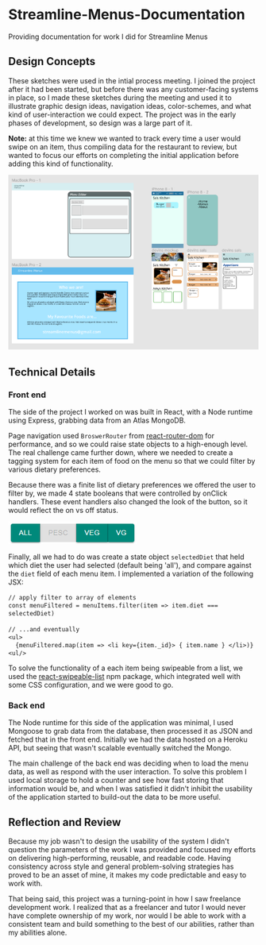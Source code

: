 # Streamline-Menus-Documentation
Providing documentation for work I did for Streamline Menus

## Design Concepts

These sketches were used in the intial process meeting. I joined the project after it had been started, but before there was any customer-facing systems in place, so I made these sketches during the meeting and used it to illustrate graphic design ideas, navigation ideas, color-schemes, and what kind of user-interaction we could expect. The project was in the early phases of development, so design was a large part of it.

**Note:** at this time we knew we wanted to track every time a user would swipe on an item, thus compiling data for the restaurant to review, but wanted to focus our efforts on completing the initial application before adding this kind of functionality.

![some graphic design elements](https://github.com/devinlizardi/Streamline-Menus-Documentation/blob/main/assets/Screenshot%202022-08-25%20133638.png)

## Technical Details

### Front end
The side of the project I worked on was built in React, with a Node runtime using Express, grabbing data from an Atlas MongoDB.

Page navigation used `BroswerRouter` from [react-router-dom](https://v5.reactrouter.com/web/guides/quick-start) for performance, and so we could raise state objects to a high-enough level. The real challenge came further down, where we needed to create a tagging system for each item of food on the menu so that we could filter by various dietary preferences.

Because there was a finite list of dietary preferences we offered the user to filter by, we made 4 state booleans that were controlled by onClick handlers. These event handlers also changed the look of the button, so it would reflect the on vs off status.

![Image of filter buttons](https://github.com/devinlizardi/Streamline-Menus-Documentation/blob/main/assets/Screenshot%202022-08-26%20111620.png)

Finally, all we had to do was create a state object `selectedDiet` that held which diet the user had selected (default being 'all'), and compare against the `diet` field of each menu item. I implemented a variation of the following JSX:
```
// apply filter to array of elements
const menuFiltered = menuItems.filter(item => item.diet === selectedDiet)

// ...and eventually
<ul>
  {menuFiltered.map(item => <li key={item._id}> { item.name } </li>)}
<ul/>
```

To solve the functionality of a each item being swipeable from a list, we used the [react-swipeable-list](https://www.npmjs.com/package/react-swipeable-list) npm package, which integrated well with some CSS configuration, and we were good to go.

### Back end
The Node runtime for this side of the application was minimal, I used Mongoose to grab data from the database, then processed it as JSON and fetched that in the front end. Initially we had the data hosted on a Heroku API, but seeing that wasn't scalable eventually switched the Mongo.

The main challenge of the back end was deciding when to load the menu data, as well as respond with the user interaction. To solve this problem I used local storage to hold a counter and see how fast storing that information would be, and when I was satisfied it didn't inhibit the usability of the application started to build-out the data to be more useful.

## Reflection and Review
Because my job wasn't to design the usability of the system I didn't question the parameters of the work I was provided and focused my efforts on delivering high-performing, reusable, and readable code. Having consistency across style and general problem-solving strategies has proved to be an asset of mine, it makes my code predictable and easy to work with.

That being said, this project was a turning-point in how I saw freelance development work. I realized that as a freelancer and tutor I would never have complete ownership of my work, nor would I be able to work with a consistent team and build something to the best of our abilities, rather than my abilities alone.
